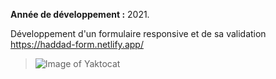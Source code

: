 **Année de développement :** 2021.</br>

Développement d'un formulaire responsive et de sa validation https://haddad-form.netlify.app/
> ![Image of Yaktocat](https://imgur.com/J832tzS.png)